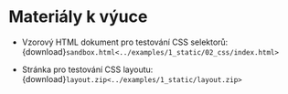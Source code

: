 Materiály k výuce
=================

* Vzorový HTML dokument pro testování CSS selektorů: 
{download}`sandbox.html<../examples/1_static/02_css/index.html>`

* Stránka pro testování CSS layoutu: 
{download}`layout.zip<../examples/1_static/layout.zip>`

